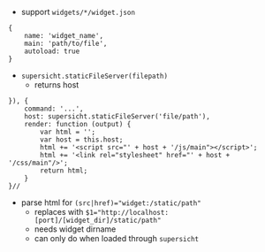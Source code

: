 - support `widgets/*/widget.json`
```
{
	name: 'widget_name',
	main: 'path/to/file',
	autoload: true
}
```

- `supersicht.staticFileServer(filepath)`
	- returns host
```
}), {
	command: '...',
	host: supersicht.staticFileServer('file/path'),
	render: function (output) {
		var html = '';
		var host = this.host;
		html += '<script src="' + host + '/js/main"></script>';
		html += '<link rel="stylesheet" href="' + host + '/css/main"/>';
		return html;
	}
}//
```

- parse html for `(src|href)="widget:/static/path"`
	- replaces with `$1="http://localhost:[port]/[widget_dir]/static/path"`
	- needs widget dirname
	- can only do when loaded through `supersicht`


